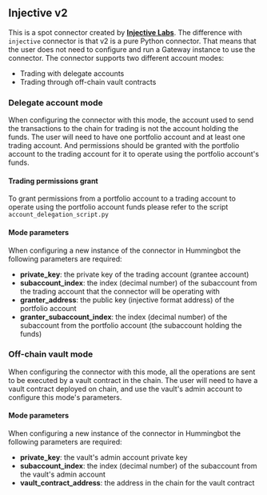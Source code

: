 ## Injective v2

This is a spot connector created by **[Injective Labs](https://injectivelabs.org/)**.
The difference with `injective` connector is that v2 is a pure Python connector. That means that the user does not need to configure and run a Gateway instance to use the connector.
The connector supports two different account modes:
- Trading with delegate accounts
- Trading through off-chain vault contracts

### Delegate account mode
When configuring the connector with this mode, the account used to send the transactions to the chain for trading is not the account holding the funds.
The user will need to have one portfolio account and at least one trading account. And permissions should be granted with the portfolio account to the trading account for it to operate using the portfolio account's funds.

#### Trading permissions grant
To grant permissions from a portfolio account to a trading account to operate using the portfolio account funds please refer to the script `account_delegation_script.py`

#### Mode parameters
When configuring a new instance of the connector in Hummingbot the following parameters are required:

- **private_key**: the private key of the trading account (grantee account)
- **subaccount_index**: the index (decimal number) of the subaccount from the trading account that the connector will be operating with
- **granter_address**: the public key (injective format address) of the portfolio account
- **granter_subaccount_index**: the index (decimal number) of the subaccount from the portfolio account (the subaccount holding the funds)


### Off-chain vault mode
When configuring the connector with this mode, all the operations are sent to be executed by a vault contract in the chain.
The user will need to have a vault contract deployed on chain, and use the vault's admin account to configure this mode's parameters.

#### Mode parameters
When configuring a new instance of the connector in Hummingbot the following parameters are required:

- **private_key**: the vault's admin account private key
- **subaccount_index**: the index (decimal number) of the subaccount from the vault's admin account
- **vault_contract_address**: the address in the chain for the vault contract
